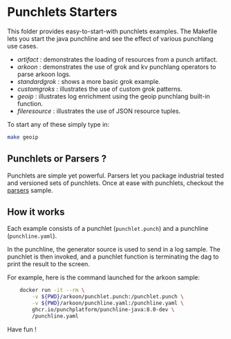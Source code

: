 # Punchlets Starters

This folder provides easy-to-start-with punchlets examples. The Makefile lets you start the java punchline
and see the effect of various punchlang use cases.

* *artifact* : demonstrates the loading of resources from a punch artifact.
* *arkoon* : demonstrates the use of grok and kv punchlang operators to parse arkoon logs.
* *standardgrok* : shows a more basic grok example.
* *customgroks* : illustrates the use of custom grok patterns.
* *geoip* : illustrates log enrichment using the geoip punchlang built-in function.
* *fileresource* : illustrates the use of JSON resource tuples.

To start any of these simply type in:

```sh
make geoip
``` 

## Punchlets or Parsers ?

Punchlets are simple yet powerful. Parsers let you package industrial tested and versioned sets of punchlets. Once at
ease with punchlets, checkout the [parsers](../../../parsers) sample.

## How it works

Each example consists of a punchlet (`punchlet.punch`) and a punchline (`punchline.yaml`).

In the punchline, the generator source is used to send in a log sample. The punchlet is then invoked, and a
punchlet function is terminating the dag to print the result to the screen.

For example, here is the command launched for the arkoon sample:

```sh
	docker run -it --rm \
		-v ${PWD}/arkoon/punchlet.punch:/punchlet.punch \
		-v ${PWD}/arkoon/punchline.yaml:/punchline.yaml \
		ghcr.io/punchplatform/punchline-java:8.0-dev \
		/punchline.yaml

```

Have fun !

